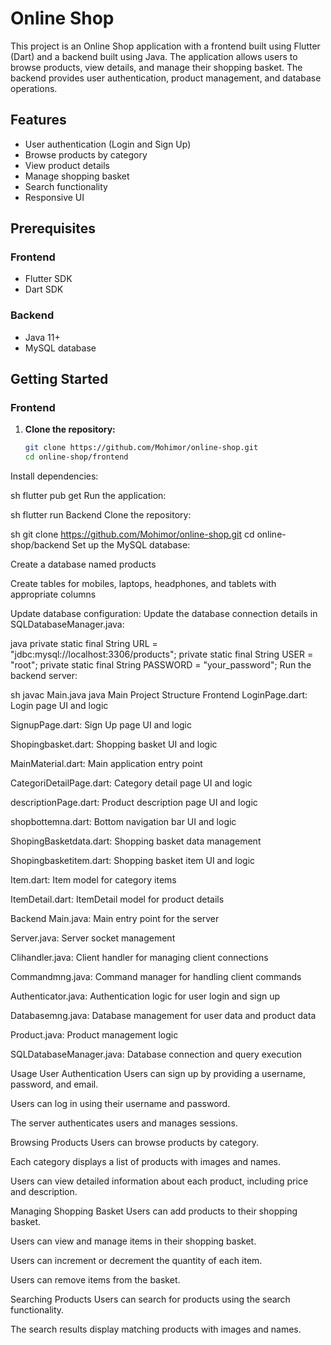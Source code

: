 # Online Shop

This project is an Online Shop application with a frontend built using Flutter (Dart) and a backend built using Java. The application allows users to browse products, view details, and manage their shopping basket. The backend provides user authentication, product management, and database operations.

## Features

- User authentication (Login and Sign Up)
- Browse products by category
- View product details
- Manage shopping basket
- Search functionality
- Responsive UI

## Prerequisites

### Frontend

- Flutter SDK
- Dart SDK

### Backend

- Java 11+
- MySQL database

## Getting Started

### Frontend

1. **Clone the repository:**
   ```sh
   git clone https://github.com/Mohimor/online-shop.git
   cd online-shop/frontend
Install dependencies:

sh
flutter pub get
Run the application:

sh
flutter run
Backend
Clone the repository:

sh
git clone https://github.com/Mohimor/online-shop.git
cd online-shop/backend
Set up the MySQL database:

Create a database named products

Create tables for mobiles, laptops, headphones, and tablets with appropriate columns

Update database configuration: Update the database connection details in SQLDatabaseManager.java:

java
private static final String URL = "jdbc:mysql://localhost:3306/products";
private static final String USER = "root";
private static final String PASSWORD = "your_password";
Run the backend server:

sh
javac Main.java
java Main
Project Structure
Frontend
LoginPage.dart: Login page UI and logic

SignupPage.dart: Sign Up page UI and logic

Shopingbasket.dart: Shopping basket UI and logic

MainMaterial.dart: Main application entry point

CategoriDetailPage.dart: Category detail page UI and logic

descriptionPage.dart: Product description page UI and logic

shopbottemna.dart: Bottom navigation bar UI and logic

ShopingBasketdata.dart: Shopping basket data management

Shopingbasketitem.dart: Shopping basket item UI and logic

Item.dart: Item model for category items

ItemDetail.dart: ItemDetail model for product details

Backend
Main.java: Main entry point for the server

Server.java: Server socket management

Clihandler.java: Client handler for managing client connections

Commandmng.java: Command manager for handling client commands

Authenticator.java: Authentication logic for user login and sign up

Databasemng.java: Database management for user data and product data

Product.java: Product management logic

SQLDatabaseManager.java: Database connection and query execution

Usage
User Authentication
Users can sign up by providing a username, password, and email.

Users can log in using their username and password.

The server authenticates users and manages sessions.

Browsing Products
Users can browse products by category.

Each category displays a list of products with images and names.

Users can view detailed information about each product, including price and description.

Managing Shopping Basket
Users can add products to their shopping basket.

Users can view and manage items in their shopping basket.

Users can increment or decrement the quantity of each item.

Users can remove items from the basket.

Searching Products
Users can search for products using the search functionality.

The search results display matching products with images and names.
